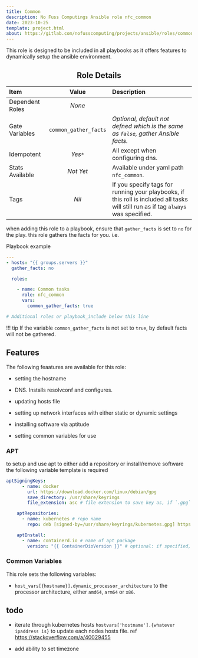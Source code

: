 ```yaml
---
title: Common
description: No Fuss Computings Ansible role nfc_common
date: 2023-10-25
template: project.html
about: https://gitlab.com/nofusscomputing/projects/ansible/roles/common
---
```


This role is designed to be included in all playbooks as it offers features to dynamically setup the ansible environment.


<div align="center">

## Role Details

| Item| Value | Description |
|:---|:---:|:---|
| Dependent Roles | _None_ | |
| Gate Variables | `common_gather_facts`  | _Optional, default not defned which is the same as `false`, gather Ansible facts._|
| Idempotent | _Yes`*`_ | All except when configuring dns. |
| Stats Available | _Not Yet_ | Available under yaml path `nfc_common`. |
| Tags | _Nil_ | If you specify tags for running your playbooks, if this roll is included all tasks will still run as if tag `always` was specified. |

</div>



when adding this role to a playbook, ensure that `gather_facts` is set to `no` for the play. this role gathers the facts for you. i.e.

Playbook example

``` yaml
---
- hosts: "{{ groups.servers }}"
  gather_facts: no

  roles:

    - name: Common tasks
      role: nfc_common
      vars:
        common_gather_facts: true

# Additional roles or playbook_include below this line
```

!!! tip
    If the variable `common_gather_facts` is not set to `true`, by default facts will not be gathered.

## Features

The following feaatures are available for this role:

- setting the hostname

- DNS. Installs resolvconf and configures.

- updating hosts file

- setting up network interfaces with either static or dynamic settings

- installing software via aptitude

- setting common variables for use


### APT

to setup and use apt to either add a repository or install/remove software the following variable template is required

``` yaml
aptSigningKeys:
      - name: docker
        url: https://download.docker.com/linux/debian/gpg
        save_directory: /usr/share/keyrings
        file_extension: asc # file extension to save key as, if `.gpg` specify `.gpg` otherwise specify `.asc` by default

    aptRepositories:
      - name: kubernetes # repo name
        repo: deb [signed-by=/usr/share/keyrings/kubernetes.gpg] https://apt.kubernetes.io/ kubernetes-xenial main # repo file entry

    aptInstall:
      - name: containerd.io # name of apt package
        version: "{{ ContainerDioVersion }}" # optional: if specified, will install that version and lock it from auto update.

```

### Common Variables

This role sets the following variables:

- `host_vars[{hostname}].dynamic_processor_architecture` to the processor architecture, either `amd64`, `arm64` or `x86`.

## todo

- iterate through kubernetes hosts `hostvars['hostname'].{whatever ipaddress is}` to update each nodes hosts file. ref <https://stackoverflow.com/a/40029455>

- add ability to set timezone
